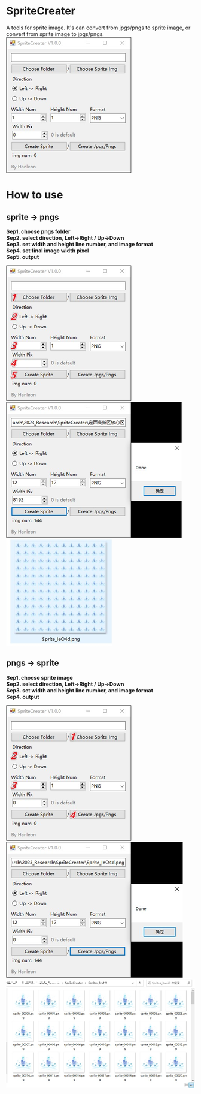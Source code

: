 # SpriteCreater
A tools for sprite image.
It's can convert from jpgs/pngs to sprite image, or convert from sprite image to jpgs/pngs.
![image](https://github.com/Hanleon/SpriteCreater/blob/main/1.jpg)


# How to use
## sprite -> pngs  
__Sep1. choose pngs folder  
Sep2. select direction, Left->Right / Up->Down  
Sep3. set width and height line number, and image format  
Sep4. set final image width pixel  
Sep5. output__  
  
![image](https://github.com/Hanleon/SpriteCreater/blob/main/2.jpg)  
![image](https://github.com/Hanleon/SpriteCreater/blob/main/4.jpg)  
![image](https://github.com/Hanleon/SpriteCreater/blob/main/5.jpg)  

## pngs -> sprite  
__Sep1. choose sprite image  
Sep2. select direction, Left->Right / Up->Down  
Sep3. set width and height line number, and image format  
Sep4. output__  
  
![image](https://github.com/Hanleon/SpriteCreater/blob/main/3.jpg)  
![image](https://github.com/Hanleon/SpriteCreater/blob/main/6.jpg)  
![image](https://github.com/Hanleon/SpriteCreater/blob/main/7.jpg)  
